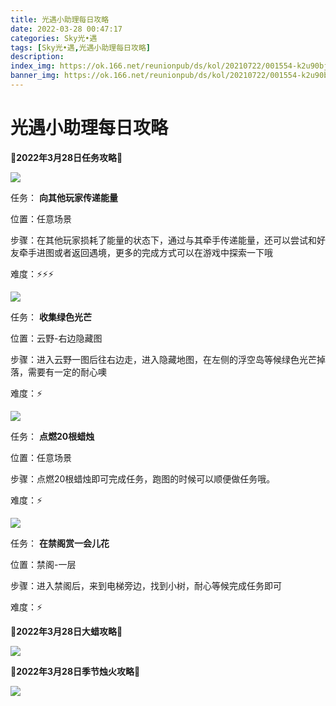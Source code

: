 ```yaml
---
title: 光遇小助理每日攻略
date: 2022-03-28 00:47:17
categories: Sky光•遇
tags: [Sky光•遇,光遇小助理每日攻略]
description: 
index_img: https://ok.166.net/reunionpub/ds/kol/20210722/001554-k2u90bj7ay.png?imageView&thumbnail=600x0&type=jpg
banner_img: https://ok.166.net/reunionpub/ds/kol/20210722/001554-k2u90bj7ay.png?imageView&thumbnail=600x0&type=jpg
---
```

# 光遇小助理每日攻略
**🌊2022年3月28日任务攻略🌊**

![](https://ok.166.net/reunionpub/ds/kol/20220328/000841-as86kgpmt1.png)

任务： **向其他玩家传递能量**

位置：任意场景

步骤：在其他玩家损耗了能量的状态下，通过与其牵手传递能量，还可以尝试和好友牵手进图或者返回遇境，更多的完成方式可以在游戏中探索一下哦

难度：⚡⚡⚡

![](https://ok.166.net/reunionpub/ds/kol/20220328/000918-7tfmjsrz8p.png)

任务： **收集绿色光芒**

位置：云野-右边隐藏图

步骤：进入云野一图后往右边走，进入隐藏地图，在左侧的浮空岛等候绿色光芒掉落，需要有一定的耐心噢

难度：⚡

![](https://ok.166.net/reunionpub/ds/kol/20220328/000942-tpsc2ajd9u.png)

任务： **点燃20根蜡烛**

位置：任意场景

步骤：点燃20根蜡烛即可完成任务，跑图的时候可以顺便做任务哦。

难度：⚡

![](https://ok.166.net/reunionpub/ds/kol/20220328/001909-h1a8ltwis6.png)

任务： **在禁阁赏一会儿花**

位置：禁阁-一层

步骤：进入禁阁后，来到电梯旁边，找到小树，耐心等候完成任务即可

难度：⚡

 **🌊2022年3月28日大蜡攻略🌊**

![](https://ok.166.net/reunionpub/ds/kol/20220328/001609-qwlrpt3cvy.png)

  

 **🌊2022年3月28日季节烛火攻略🌊**

![](https://ok.166.net/reunionpub/ds/kol/20220328/001015-w13uoyg8pc.png)

  

  

  

